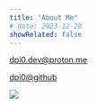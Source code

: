 ```yaml
---
title: "About Me"
# date: 2023-12-28
showRelated: false
---
```


<!-- ![dpi0's GitHub stats](https://github-readme-stats.vercel.app/api?username=dpi0&show_icons=true&theme=gruvbox) -->

<i class="nf nf-cod-mail"></i> [dpi0.dev@proton.me](mailto:dpi0.dev@proton.me)


<i class="nf nf-cod-github"></i> [dpi0@github](https://github.com/dpi0)


<a href="https://www.buymeacoffee.com/dpi0" class="image"><img class="image" style="border: none;" src="https://img.buymeacoffee.com/button-api/?text=Buy me a coffee&emoji=☕&slug=dpi0&button_colour=FFDD00&font_colour=000000&font_family=Cookie&outline_colour=000000&coffee_colour=ffffff" /></a>


